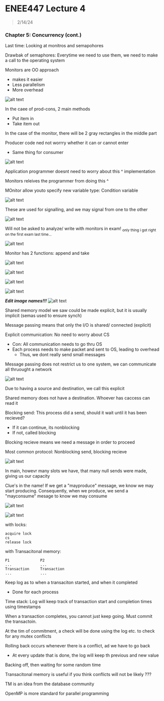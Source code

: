 # ENEE447 Lecture 4  

> 2/14/24

### Chapter 5: Concurrency (cont.)  

Last time: Looking at monitros and semapohores  

Drawbak of semaphores: Everytime we need to use them, we need to make a call to the operating system  

Monitors are OO approach
* makes it easier 
* Less parallelism  
* More overhead  

![alt text](image.png)  

In the caee of prod-cons, 2 main methods
* Put item in
* Take item out

In the case of the monitor, there will be 2 gray rectangles in the middle part  

Producer code ned not worrry whether it can or cannot enter  
* Same thing for consumer  

![alt text](image-1.png)  

Application programmer doesnt need to worry about this ^ implementation  

Monitors releives the programmer from doing this ^   

MOnitor allow youto specify new variable type: Condition variable  

![alt text](image-2.png)  

These are used for signalling, and we may signal from one to the other  

![alt text](image-3.png)  

Will not be asked to analyze/ write with monitors in exam! <sub>only thing i got right on the first exam last time...</sub>  

![alt text](image-4.png)  

Monitor has 2 functions: append and take  

![alt text](image-5.png)  

![alt text](image-6.png)  

![alt text](image-7.png)  

![alt text](image-8.png)  

***Edit image names!!!***
![alt text](image-10.png)  

Shared memory model we saw could be made explicit, but it is usually implicit (semas used to ensure synch)  

Message passing means that only the I/O is shared/ connected (explicit)  

Explicit communication: No need to worry about CS  
* Con: All communication needs to go thru OS  
* Each process needs to make packet and sent to OS, leading to overhead  
    * Thus, we dont really send small messages  

Message passing does not restrict us to one system, we can communicate all thruought a network  

![alt text](image-11.png)  

Due to having a source and destination, we call this explicit  

Shared memory does not have a destination. Whoever has caccess can read it  

Blocking send: This process did a send, should it wait until it has been recieved? 
* If it can continue, its nonblocking
* If not, called blocking  

Blocking recieve means we need a message in order to proceed 

Most common protocol: Nonblocking send, blocking recieve  

![alt text](image-12.png)  

In main, howevr many slots we have, that many null sends were made, giving us our capacity  

Clue's in the name! If we get a "mayproduce" message, we know we may start producing. Consequently, when we produce, we send a "mayconsume" mesage to know we may consume  

![alt text](image-13.png)  

![alt text](image-14.png)   

with locks: 

```
acquire lock
cs
release lock
```  

with Transacitonal memory:  

```
P1              P2
...             ...
Transaction     Transaction
...             ...
```
Keep log as to when a transaciton started, and when it completed  
* Done for each process

Time stack: Log will keep track of transaction start and completion times using timestamps

When a transaction completes, you cannot just keep going. Must commit the  transactoin. 

At the tim of commitment, a check will be done using the log etc. to check for any mutex conflicts  

Rolling back occurs whenever there is a conflict, ad we have to go back  
* At every update that is done, the log will keep th previous and new value  

Backing off, then waiting for some random time  

Transacitonal memory is useful if you think conflicts will not be likely ???  

TM is an idea from the database community  

OpenMP is more standard for parallel programming  

